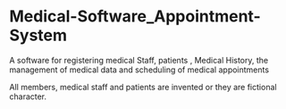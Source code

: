 # Medical-Software_Appointment-System
A software for registering medical Staff, patients , Medical History, the management of medical data and scheduling of medical appointments

All members, medical staff and patients are invented or they are fictional character.
